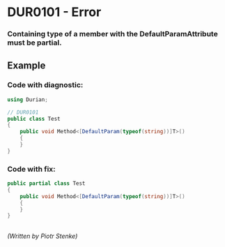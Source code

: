 # DUR0101 - Error
### Containing type of a member with the DefaultParamAttribute must be partial.

## Example

### Code with diagnostic:
```csharp
using Durian;

// DUR0101
public class Test
{
	public void Method<[DefaultParam(typeof(string))]T>()
	{
	}
}

```

### Code with fix:

```csharp
public partial class Test
{
	public void Method<[DefaultParam(typeof(string))]T>()
	{
	}
}

```

## 


*\(Written by Piotr Stenke\)*